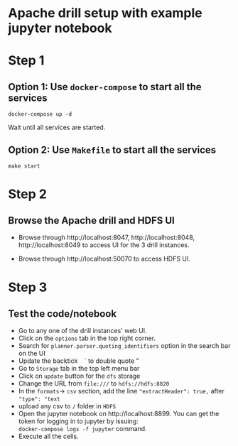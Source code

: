 # Apache drill setup with example jupyter notebook

# Step 1
## Option 1: Use `docker-compose` to start all the services

```
docker-compose up -d
```
Wait until all services are started.

## Option 2: Use `Makefile` to start all the services

```
make start
```

# Step 2
## Browse the Apache drill and HDFS UI

* Browse through http://localhost:8047, http://localhost:8048, http://localhost:8049 to access UI for the 3 drill instances.

* Browse through http://localhost:50070 to access HDFS UI.

# Step 3
## Test the code/notebook

* Go to any one of the drill instances' web UI.
* Click on the `options` tab in the top right corner.
* Search for `planner.parser.quoting_identifiers` option in the search bar on the UI
* Update the backtick ` ` ` to  double quote "
* Go to `Storage` tab in the top left menu bar
* Click on `update` button for the `dfs` storage
* Change the URL from `file:///` to `hdfs://hdfs:8020`
* In the `formats`-> `csv` section, add the line `"extractHeader": true,` after `"type": "text`
* upload any csv to `/` folder in `HDFS`
* Open the jupyter notebook on http://localhost:8899. You can get the token for logging in to jupyter by issuing:<br />
`docker-compose logs -f jupyter` command.
* Execute all the cells.
